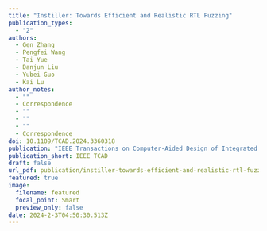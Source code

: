 ```yaml
---
title: "Instiller: Towards Efficient and Realistic RTL Fuzzing"
publication_types:
  - "2"
authors:
  - Gen Zhang
  - Pengfei Wang
  - Tai Yue
  - Danjun Liu
  - Yubei Guo
  - Kai Lu
author_notes:
  - ""
  - Correspondence
  - ""
  - ""
  - ""
  - Correspondence
doi: 10.1109/TCAD.2024.3360318
publication: "IEEE Transactions on Computer-Aided Design of Integrated Circuits and Systems, Feb.2nd, 2024. "
publication_short: IEEE TCAD
draft: false
url_pdf: publication/instiller-towards-efficient-and-realistic-rtl-fuzzing/instiller.pdf
featured: true
image:
  filename: featured
  focal_point: Smart
  preview_only: false
date: 2024-2-3T04:50:30.513Z
---
```

